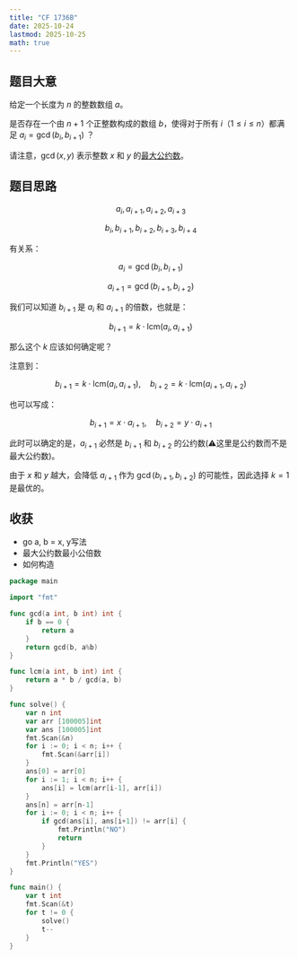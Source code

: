 ```yaml
---
title: "CF 1736B"
date: 2025-10-24
lastmod: 2025-10-25
math: true
---
```


## 题目大意

给定一个长度为 $n$ 的整数数组 $a$。

是否存在一个由 $n+1$ 个正整数构成的数组 $b$，使得对于所有 $i$（$1 \leq i \leq n$）都满足 $a_i=\gcd (b_i,b_{i+1})$ ？

请注意，$\gcd(x, y)$ 表示整数 $x$ 和 $y$ 的[最大公约数](https://en.wikipedia.org/wiki/Greatest_common_divisor)。

## 题目思路

$$
a_i, a_{i+1}, a_{i+2}, a_{i+3}
$$

$$
b_i, b_{i+1}, b_{i+2}, b_{i+3}, b_{i+4}
$$

有关系：

$$
a_i = \gcd(b_i, b_{i+1})
$$

$$
a_{i+1} = \gcd(b_{i+1}, b_{i+2})
$$

我们可以知道 $b_{i+1}$ 是 $a_i$ 和 $a_{i+1}$ 的倍数，也就是：

$$
b_{i+1} = k \cdot \mathrm{lcm}(a_i, a_{i+1})
$$

那么这个 $k$ 应该如何确定呢？

注意到：

$$
b_{i+1} = k \cdot \mathrm{lcm}(a_i, a_{i+1}), \quad
b_{i+2} = k \cdot \mathrm{lcm}(a_{i+1}, a_{i+2})
$$

也可以写成：

$$
b_{i+1} = x \cdot a_{i+1}, \quad
b_{i+2} = y \cdot a_{i+1}
$$

此时可以确定的是，$a_{i+1}$ 必然是 $b_{i+1}$ 和 $b_{i+2}$ 的公约数(⚠️这里是公约数而不是最大公约数)。

由于 $x$ 和 $y$ 越大，会降低 $a_{i+1}$ 作为 $\gcd(b_{i+1}, b_{i+2})$ 的可能性，因此选择 $k=1$ 是最优的。

## 收获

- go a, b = x, y写法
- 最大公约数最小公倍数
- 如何构造

```go
package main

import "fmt"

func gcd(a int, b int) int {
    if b == 0 {
        return a
    }
    return gcd(b, a%b)
}

func lcm(a int, b int) int {
    return a * b / gcd(a, b)
}

func solve() {
    var n int
    var arr [100005]int
    var ans [100005]int
    fmt.Scan(&n)
    for i := 0; i < n; i++ {
        fmt.Scan(&arr[i])
    }
    ans[0] = arr[0]
    for i := 1; i < n; i++ {
        ans[i] = lcm(arr[i-1], arr[i])
    }
    ans[n] = arr[n-1]
    for i := 0; i < n; i++ {
        if gcd(ans[i], ans[i+1]) != arr[i] {
            fmt.Println("NO")
            return
        }
    }
    fmt.Println("YES")
}

func main() {
    var t int
    fmt.Scan(&t)
    for t != 0 {
        solve()
        t--
    }
}
```
